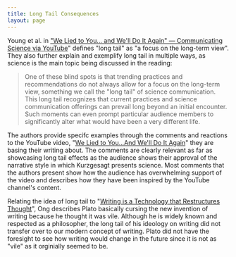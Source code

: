 ```yaml
---
title: Long Tail Consequences
layout: page
---
```

Young et al. in ["We Lied to You... and We'll Do It Again"
— Communicating Science via YouTube](https://kairos.technorhetoric.net/30.1/topoi/young-et-al/)" defines "long tail" as "a focus on the long-term view". They also further explain and exemplify long tail in multiple ways, as science is the main topic being discussed in the reading:

> One of these blind spots is that trending practices and recommendations do not always allow for a focus on the long-term view, something we call the "long tail" of science communication. This long tail recognizes that current practices and science communication offerings can prevail long beyond an initial encounter. Such moments can even prompt particular audience members to significantly alter what would have been a very different life.

The authors provide specifc examples through the comments and reactions to the YouTube video, "[We Lied to You...And We'll Do It Again](https://www.youtube.com/watch?v=XFqn3uy238E)" they are basing their writing about. The comments are clearly relevant as far as showcasing long tail effects as the audience shows their approval of the narrative style in which Kurzgesagt presents science. Most comments that the authors present show how the audience has overwhelming support of the video and describes how they have been inspired by the YouTube channel's content. 

Relating the idea of long tail to "[Writing is a Technology that Restructures Thought](https://bsu.instructure.com/courses/174253/assignments/2193241?module_item_id=5904058)", Ong describes Plato basically cursing the new invention of writing because he thought it was vile. Although he is widely known and respected as a philosopher, the long tail of his ideology on writing did not transfer over to our modern concept of writing. Plato did not have the foresight to see how writing would change in the future since it is not as "vile" as it orginially seemed to be.
 
